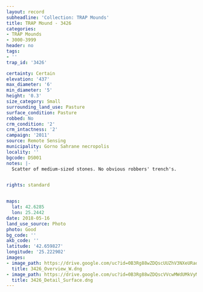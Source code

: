 ```yaml
---
layout: record
subheadline: 'Collection: TRAP Mounds'
title: TRAP Mound - 3426
categories:
- TRAP Mounds
- 3000-3999
header: no
tags:
- ''
trap_id: '3426'

certainty: Certain
elevation: '437'
max_diameter: '6'
min_diameter: '5'
height: '0.3'
size_category: Small
surrounding_land_use: Pasture
surface_condition: Pasture
robbed: No
crm_condition: '2'
crm_intactness: '2'
campaign: '2011'
source: Remote Sensing
municipality: Gorno Sahrane necropolis
locality: ''
bgcode: DS001
notes: |-
  Scatter of medium-sized stones. No obvious robbers' trench's.


rights: standard


maps:
  lat: 42.6285
  lon: 25.2442
date: 2018-05-16
land_use_source: Photo
photo: Good
bg_code: ''
akb_code: ''
latitude: '42.659827'
longitude: '25.222902'
images:
- image_path: https://drive.google.com/uc?id=0B3Rg88wZDQscUUZhV3NXeURad0k
  title: 3426_Overview_W.dng
- image_path: https://drive.google.com/uc?id=0B3Rg88wZDQscVVcwMWdUMkVyM2c
  title: 3426_Detail_Surface.dng
---
```

